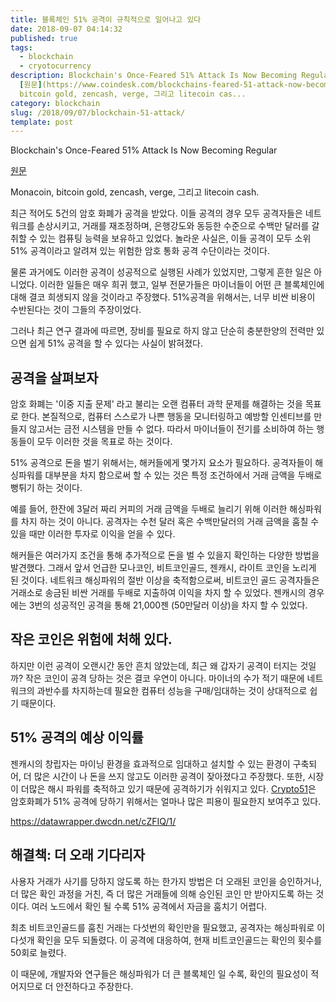 ```yaml
---
title: 블록체인 51% 공격이 규칙적으로 일어나고 있다
date: 2018-09-07 04:14:32
published: true
tags:
  - blockchain
  - cryotocurrency
description: Blockchain's Once-Feared 51% Attack Is Now Becoming Regular
  [원문](https://www.coindesk.com/blockchains-feared-51-attack-now-becoming-regular/)  Monacoin,
  bitcoin gold, zencash, verge, 그리고 litecoin cas...
category: blockchain
slug: /2018/09/07/blockchain-51-attack/
template: post
---
```


Blockchain's Once-Feared 51% Attack Is Now Becoming Regular

[원문](https://www.coindesk.com/blockchains-feared-51-attack-now-becoming-regular/)

Monacoin, bitcoin gold, zencash, verge, 그리고 litecoin cash.

최근 적어도 5건의 암호 화폐가 공격을 받았다. 이들 공격의 경우 모두 공격자들은 네트워크를 손상시키고, 거래를 재조정하며, 은행강도와 동등한 수준으로 수백만 달러를 갈취할 수 있는 컴퓨팅 능력을 보유하고 있었다. 놀라운 사실은, 이들 공격이 모두 소위 51% 공격이라고 알려져 있는 위험한 암호 통화 공격 수단이라는 것이다.

물론 과거에도 이러한 공격이 성공적으로 실행된 사례가 있었지만, 그렇게 흔한 일은 아니었다. 이러한 일들은 매우 희귀 했고, 일부 전문가들은 마이너들이 어떤 큰 블록체인에 대해 결코 희생되지 않을 것이라고 주장했다. 51%공격을 위해서는, 너무 비싼 비용이 수반된다는 것이 그들의 주장이었다.

그러나 최근 연구 결과에 따르면, 장비를 필요로 하지 않고 단순히 충분한양의 전력만 있으면 쉽게 51% 공격을 할 수 있다는 사실이 밝혀졌다.

## 공격을 살펴보자

암호 화폐는 '이중 지출 문제' 라고 불리는 오랜 컴퓨터 과학 문제를 해결하는 것을 목표로 한다. 본질적으로, 컴퓨터 스스로가 나쁜 행동을 모니터링하고 예방할 인센티브를 만들지 않고서는 금전 시스템을 만들 수 없다. 따라서 마이너들이 전기를 소비하여 하는 행동들이 모두 이러한 것을 목표로 하는 것이다.

51% 공격으로 돈을 벌기 위해서는, 해커들에게 몇가지 요소가 필요하다. 공격자들이 해싱파워를 대부분을 차지 함으로써 할 수 있는 것은 특정 조건하에서 거래 금액을 두배로 뻥튀기 하는 것이다.

예를 들어, 한잔에 3달러 짜리 커피의 거래 금액을 두배로 늘리기 위해 이러한 해싱파워를 차지 하는 것이 아니다. 공격자는 수천 달러 혹은 수백만달러의 거래 금액을 훔칠 수 있을 때만 이러한 투자로 이익을 얻을 수 있다.

해커들은 여러가지 조건을 통해 추가적으로 돈을 벌 수 있을지 확인하는 다양한 방법을 발견했다. 그래서 앞서 언급한 모나코인, 비트코인골드, 젠캐시, 라이트 코인을 노리게 된 것이다. 네트워크 해싱파워의 절반 이상을 축적함으로써, 비트코인 골드 공격자들은 거래소로 송금된 비싼 거래를 두배로 지출하여 이익을 차지 할 수 있었다. 젠캐시의 경우에는 3번의 성공적인 공격을 통해 21,000젠 (50만달러 이상)을 차지 할 수 있었다.

## 작은 코인은 위험에 처해 있다.

하지만 이런 공격이 오랜시간 동안 흔치 않았는데, 최근 왜 갑자기 공격이 터지는 것일까? 작은 코인이 공격 당하는 것은 결코 우연이 아니다. 마이너의 수가 적기 때문에 네트워크의 과반수를 차지하는데 필요한 컴퓨터 성능을 구매/임대하는 것이 상대적으로 쉽기 때문이다.

## 51% 공격의 예상 이익률

젠캐시의 창립자는 마이닝 환경을 효과적으로 임대하고 설치할 수 있는 환경이 구축되어, 더 많은 시간이 나 돈을 쓰지 않고도 이러한 공격이 잦아졌다고 주장했다. 또한, 시장이 더많은 해시 파워를 축적하고 있기 때문에 공격하기가 쉬워지고 있다. [Crypto51](https://www.crypto51.app/)은 암호화폐가 51% 공격에 당하기 위해서는 얼마나 많은 피용이 필요한지 보여주고 있다.

https://datawrapper.dwcdn.net/cZFIQ/1/

## 해결책: 더 오래 기다리자

사용자 거래가 사기를 당하지 않도록 하는 한가지 방법은 더 오래된 코인을 승인하거나, 더 많은 확인 과정을 거친, 즉 더 많은 거래들에 의해 승인된 코인 만 받아지도록 하는 것이다. 여러 노드에서 확인 될 수록 51% 공격에서 자금을 훔치기 어렵다.

최초 비트코인골드를 훔친 거래는 다섯번의 확인만을 필요했고, 공격자는 해싱파워로 이 다섯개 확인을 모두 되돌렸다. 이 공격에 대응하여, 현재 비트코인골드는 확인의 횟수를 50회로 늘렸다.

이 때문에, 개발자와 연구들은 해싱파워가 더 큰 블록체인 일 수록, 확인의 필요성이 적어지므로 더 안전하다고 주장한다.
